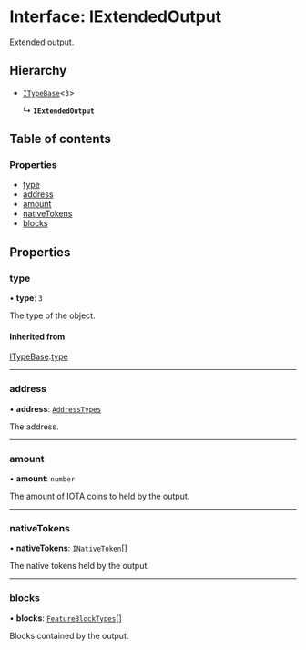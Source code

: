 # Interface: IExtendedOutput

Extended output.

## Hierarchy

- [`ITypeBase`](ITypeBase.md)<``3``\>

  ↳ **`IExtendedOutput`**

## Table of contents

### Properties

- [type](IExtendedOutput.md#type)
- [address](IExtendedOutput.md#address)
- [amount](IExtendedOutput.md#amount)
- [nativeTokens](IExtendedOutput.md#nativetokens)
- [blocks](IExtendedOutput.md#blocks)

## Properties

### type

• **type**: ``3``

The type of the object.

#### Inherited from

[ITypeBase](ITypeBase.md).[type](ITypeBase.md#type)

___

### address

• **address**: [`AddressTypes`](../api.md#addresstypes)

The address.

___

### amount

• **amount**: `number`

The amount of IOTA coins to held by the output.

___

### nativeTokens

• **nativeTokens**: [`INativeToken`](INativeToken.md)[]

The native tokens held by the output.

___

### blocks

• **blocks**: [`FeatureBlockTypes`](../api.md#featureblocktypes)[]

Blocks contained by the output.
